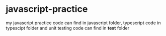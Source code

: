 # javascript-practice
my javascript practice code can find in javascript folder, typescript code in typescipt folder and unit testing code can find in __test__ folder

